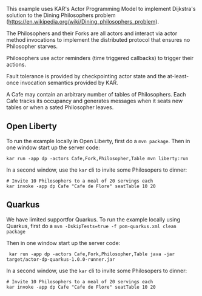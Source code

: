 <!--
# Copyright IBM Corporation 2020,2021
#
# Licensed under the Apache License, Version 2.0 (the "License");
# you may not use this file except in compliance with the License.
# You may obtain a copy of the License at
#
#     http://www.apache.org/licenses/LICENSE-2.0
#
# Unless required by applicable law or agreed to in writing, software
# distributed under the License is distributed on an "AS IS" BASIS,
# WITHOUT WARRANTIES OR CONDITIONS OF ANY KIND, either express or implied.
# See the License for the specific language governing permissions and
# limitations under the License.
-->

This example uses KAR's Actor Programming Model to implement
Dijkstra's solution to the Dining Philosophers problem
(https://en.wikipedia.org/wiki/Dining_philosophers_problem).

The Philosophers and their Forks are all actors and interact via actor
method invocations to implement the distributed protocol that ensures
no Philosopher starves.

Philosophers use actor reminders (time triggered callbacks) to trigger
their actions.

Fault tolerance is provided by checkpointing actor state and the
at-least-once invocation semantics provided by KAR.

A Cafe may contain an arbitrary number of tables of Philosophers. Each
Cafe tracks its occupancy and generates messages when it seats new
tables or when a sated Philosopher leaves.

## Open Liberty
To run the example locally in Open Liberty, first do a `mvn package`.
Then in one window start up the server code:
```shell
kar run -app dp -actors Cafe,Fork,Philosopher,Table mvn liberty:run
```
In a second window, use the `kar` cli to invite some Philosopers to dinner:
```shell
# Invite 10 Philosophers to a meal of 20 servings each
kar invoke -app dp Cafe "Cafe de Flore" seatTable 10 20
```

## Quarkus
We have limited supportfor Quarkus. To run the example locally using Quarkus, first do a `mvn -DskipTests=true -f pom-quarkus.xml clean package`

Then in one window start up the server code:
```shell
 kar run -app dp -actors Cafe,Fork,Philosopher,Table java -jar target/actor-dp-quarkus-1.0.0-runner.jar
```
In a second window, use the `kar` cli to invite some Philosopers to dinner:
```shell
# Invite 10 Philosophers to a meal of 20 servings each
kar invoke -app dp Cafe "Cafe de Flore" seatTable 10 20
